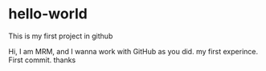 # hello-world
This is my first project in github

Hi,
I am MRM, and I wanna work with GitHub as you did.
my first experince. First commit.
thanks
